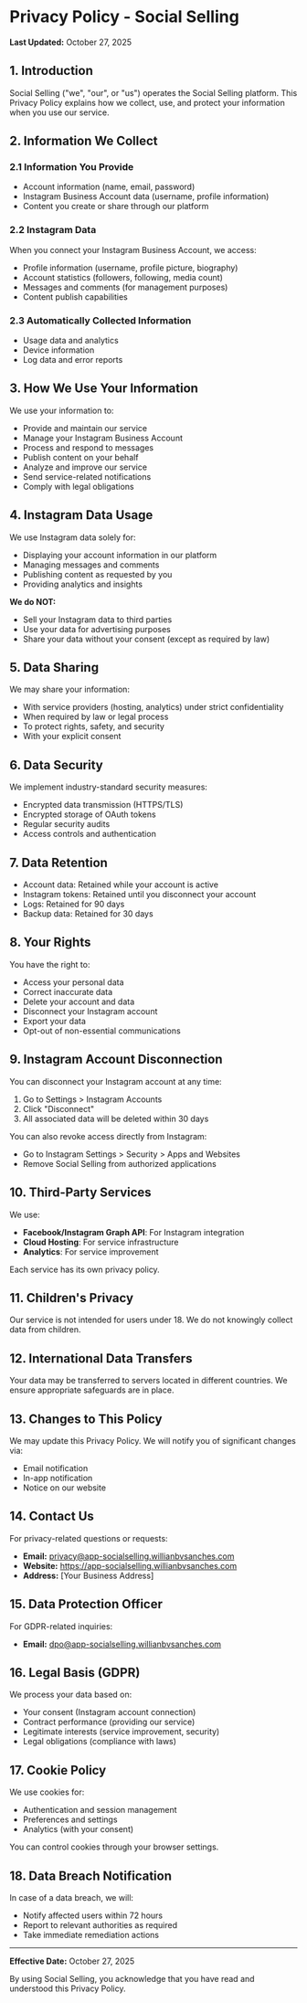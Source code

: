 # Privacy Policy - Social Selling

**Last Updated:** October 27, 2025

## 1. Introduction

Social Selling ("we", "our", or "us") operates the Social Selling platform. This Privacy Policy explains how we collect, use, and protect your information when you use our service.

## 2. Information We Collect

### 2.1 Information You Provide
- Account information (name, email, password)
- Instagram Business Account data (username, profile information)
- Content you create or share through our platform

### 2.2 Instagram Data
When you connect your Instagram Business Account, we access:
- Profile information (username, profile picture, biography)
- Account statistics (followers, following, media count)
- Messages and comments (for management purposes)
- Content publish capabilities

### 2.3 Automatically Collected Information
- Usage data and analytics
- Device information
- Log data and error reports

## 3. How We Use Your Information

We use your information to:
- Provide and maintain our service
- Manage your Instagram Business Account
- Process and respond to messages
- Publish content on your behalf
- Analyze and improve our service
- Send service-related notifications
- Comply with legal obligations

## 4. Instagram Data Usage

We use Instagram data solely for:
- Displaying your account information in our platform
- Managing messages and comments
- Publishing content as requested by you
- Providing analytics and insights

**We do NOT:**
- Sell your Instagram data to third parties
- Use your data for advertising purposes
- Share your data without your consent (except as required by law)

## 5. Data Sharing

We may share your information:
- With service providers (hosting, analytics) under strict confidentiality
- When required by law or legal process
- To protect rights, safety, and security
- With your explicit consent

## 6. Data Security

We implement industry-standard security measures:
- Encrypted data transmission (HTTPS/TLS)
- Encrypted storage of OAuth tokens
- Regular security audits
- Access controls and authentication

## 7. Data Retention

- Account data: Retained while your account is active
- Instagram tokens: Retained until you disconnect your account
- Logs: Retained for 90 days
- Backup data: Retained for 30 days

## 8. Your Rights

You have the right to:
- Access your personal data
- Correct inaccurate data
- Delete your account and data
- Disconnect your Instagram account
- Export your data
- Opt-out of non-essential communications

## 9. Instagram Account Disconnection

You can disconnect your Instagram account at any time:
1. Go to Settings > Instagram Accounts
2. Click "Disconnect"
3. All associated data will be deleted within 30 days

You can also revoke access directly from Instagram:
- Go to Instagram Settings > Security > Apps and Websites
- Remove Social Selling from authorized applications

## 10. Third-Party Services

We use:
- **Facebook/Instagram Graph API**: For Instagram integration
- **Cloud Hosting**: For service infrastructure
- **Analytics**: For service improvement

Each service has its own privacy policy.

## 11. Children's Privacy

Our service is not intended for users under 18. We do not knowingly collect data from children.

## 12. International Data Transfers

Your data may be transferred to servers located in different countries. We ensure appropriate safeguards are in place.

## 13. Changes to This Policy

We may update this Privacy Policy. We will notify you of significant changes via:
- Email notification
- In-app notification
- Notice on our website

## 14. Contact Us

For privacy-related questions or requests:
- **Email:** privacy@app-socialselling.willianbvsanches.com
- **Website:** https://app-socialselling.willianbvsanches.com
- **Address:** [Your Business Address]

## 15. Data Protection Officer

For GDPR-related inquiries:
- **Email:** dpo@app-socialselling.willianbvsanches.com

## 16. Legal Basis (GDPR)

We process your data based on:
- Your consent (Instagram account connection)
- Contract performance (providing our service)
- Legitimate interests (service improvement, security)
- Legal obligations (compliance with laws)

## 17. Cookie Policy

We use cookies for:
- Authentication and session management
- Preferences and settings
- Analytics (with your consent)

You can control cookies through your browser settings.

## 18. Data Breach Notification

In case of a data breach, we will:
- Notify affected users within 72 hours
- Report to relevant authorities as required
- Take immediate remediation actions

---

**Effective Date:** October 27, 2025

By using Social Selling, you acknowledge that you have read and understood this Privacy Policy.

